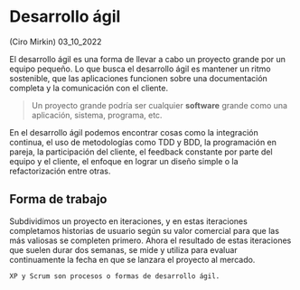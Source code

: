 # Desarrollo ágil
(Ciro Mirkin) 03_10_2022

El desarrollo ágil es una forma de llevar a cabo un proyecto grande por un equipo pequeño. Lo que busca el desarrollo ágil es mantener un ritmo sostenible, que las aplicaciones funcionen sobre una documentación completa y la comunicación con el cliente.

> Un proyecto grande podría ser cualquier **software** grande como una aplicación, sistema, programa, etc.

En el desarrollo ágil podemos encontrar cosas como la integración continua, el uso de metodologías como TDD y BDD, la programación en pareja, la participación del cliente, el feedback constante por parte del equipo y el cliente, el enfoque en lograr un diseño simple o la refactorización entre otras.

## Forma de trabajo

Subdividimos un proyecto en iteraciones, y en estas iteraciones completamos historias de usuario según su valor comercial para que las más valiosas se completen primero. Ahora el resultado de estas iteraciones que suelen durar dos semanas, se mide y utiliza para evaluar continuamente la fecha en que se lanzara el proyecto al mercado.

	XP y Scrum son procesos o formas de desarrollo ágil.
